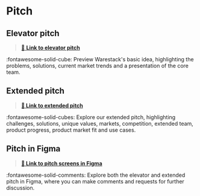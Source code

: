 # Pitch

## Elevator pitch

> <a href="https://www.figma.com/proto/zsn3MfTd3oBo16XYYwWEXJ/web-app-v3?page-id=0%3A1&type=design&node-id=374-12160&viewport=2303%2C912%2C0.19&t=BaIXHdxtBNeHXrZK-1&scaling=contain&starting-point-node-id=6%3A2&mode=design" target="_blank">:file_folder:  **Link to elevator pitch**</a>

:fontawesome-solid-cube: Preview Warestack's basic idea, highlighting the problems, solutions, current market trends and a presentation of the core team.


## Extended pitch

> <a href="https://www.figma.com/proto/zsn3MfTd3oBo16XYYwWEXJ/web-app-v3?page-id=0%3A1&type=design&node-id=6-2&viewport=4543%2C1201%2C0.36&t=l2bocmM6BRe4jabB-1&scaling=contain&starting-point-node-id=6%3A2&show-proto-sidebar=1&mode=design" target="_blank"> **:file_folder: Link to extended pitch**</a>

:fontawesome-solid-cubes: Explore our extended pitch, highlighting challenges, solutions, unique values, markets, competition, extended team, product progress, product market fit and use cases.

## Pitch in Figma

> <a href="https://www.figma.com/file/zsn3MfTd3oBo16XYYwWEXJ/web-app-v3?type=design&node-id=0-1&mode=design" target="_blank">**:file_folder: Link to pitch screens in Figma**</a>

:fontawesome-solid-comments: Explore both the elevator and extended pitch in Figma, where you can make comments and requests for further discussion.
